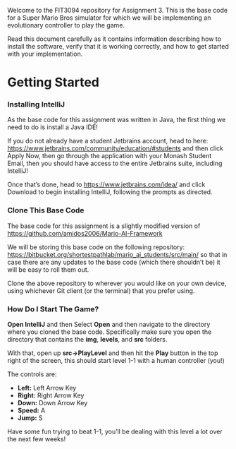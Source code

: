 Welcome to the FIT3094 repository for Assignment 3. This is the base code for a Super Mario Bros simulator for which we will be implementing an evolutionary controller to play the game.

Read this document carefully as it contains information describing how to install the software, verify that it is working correctly, and how to get started with your implementation.

# Getting Started #

### Installing IntelliJ ###

As the base code for this assignment was written in Java, the first thing we need to do is install a Java IDE!

If you do not already have a student Jetbrains account, head to here: https://www.jetbrains.com/community/education/#students and then click Apply Now, then go through the application with your Monash Student Email, then you should have access to the entire Jetbrains suite, including IntelliJ!

Once that’s done, head to https://www.jetbrains.com/idea/ and click Download to begin installing IntelliJ, following the prompts as directed.


### Clone This Base Code ###

The base code for this assignment is a slightly modified version of https://github.com/amidos2006/Mario-AI-Framework

We will be storing this base code on the following repository: https://bitbucket.org/shortestpathlab/mario_ai_students/src/main/ so that in case there are any updates to the base code (which there shouldn’t be) it will be easy to roll them out.

Clone the above repository to wherever you would like on your own device, using whichever Git client (or the terminal) that you prefer using.

### How Do I Start The Game? ###

**Open IntelliJ** and then Select **Open** and then navigate to the directory where you cloned the base code. Specifically make sure you open the directory that contains the **img**, **levels**, and **src** folders.

With that, open up **src->PlayLevel** and then hit the **Play** button in the top right of the screen, this should start level 1-1 with a human controller (you!)

The controls are:

- **Left:** Left Arrow Key
- **Right:** Right Arrow Key
- **Down:** Down Arrow Key
- **Speed:** A
- **Jump:** S

Have some fun trying to beat 1-1, you’ll be dealing with this level a lot over the next few weeks!